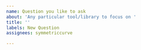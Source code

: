 ```yaml
---
name: Question you like to ask
about: 'Any particular tool/library to focus on '
title: ''
labels: New Question
assignees: symmetriccurve

---
```



